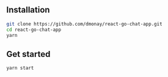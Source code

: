 ## Installation

```bash
git clone https://github.com/dmonay/react-go-chat-app.git
cd react-go-chat-app
yarn
```

## Get started

```bash
yarn start
```
